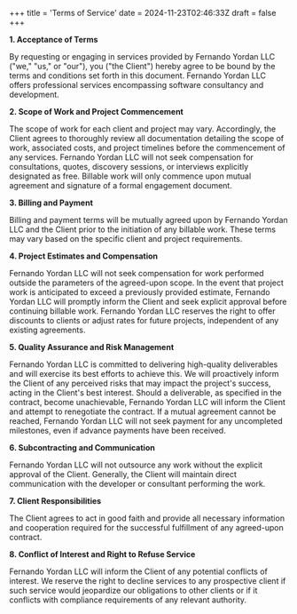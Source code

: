 +++
title = 'Terms of Service'
date = 2024-11-23T02:46:33Z
draft = false
+++

**1. Acceptance of Terms**

By requesting or engaging in services provided by Fernando Yordan LLC ("we," "us," or "our"), you ("the Client") hereby agree to be bound by the terms and conditions set forth in this document. Fernando Yordan LLC offers professional services encompassing software consultancy and development.

**2. Scope of Work and Project Commencement**

The scope of work for each client and project may vary. Accordingly, the Client agrees to thoroughly review all documentation detailing the scope of work, associated costs, and project timelines before the commencement of any services. Fernando Yordan LLC will not seek compensation for consultations, quotes, discovery sessions, or interviews explicitly designated as free. Billable work will only commence upon mutual agreement and signature of a formal engagement document.

**3. Billing and Payment**

Billing and payment terms will be mutually agreed upon by Fernando Yordan LLC and the Client prior to the initiation of any billable work. These terms may vary based on the specific client and project requirements.

**4. Project Estimates and Compensation**

Fernando Yordan LLC will not seek compensation for work performed outside the parameters of the agreed-upon scope. In the event that project work is anticipated to exceed a previously provided estimate, Fernando Yordan LLC will promptly inform the Client and seek explicit approval before continuing billable work. Fernando Yordan LLC reserves the right to offer discounts to clients or adjust rates for future projects, independent of any existing agreements.

**5. Quality Assurance and Risk Management**

Fernando Yordan LLC is committed to delivering high-quality deliverables and will exercise its best efforts to achieve this. We will proactively inform the Client of any perceived risks that may impact the project's success, acting in the Client's best interest. Should a deliverable, as specified in the contract, become unachievable, Fernando Yordan LLC will inform the Client and attempt to renegotiate the contract. If a mutual agreement cannot be reached, Fernando Yordan LLC will not seek payment for any uncompleted milestones, even if advance payments have been received.

**6. Subcontracting and Communication**

Fernando Yordan LLC will not outsource any work without the explicit approval of the Client. Generally, the Client will maintain direct communication with the developer or consultant performing the work.

**7. Client Responsibilities**

The Client agrees to act in good faith and provide all necessary information and cooperation required for the successful fulfillment of any agreed-upon contract.

**8. Conflict of Interest and Right to Refuse Service**

Fernando Yordan LLC will inform the Client of any potential conflicts of interest. We reserve the right to decline services to any prospective client if such service would jeopardize our obligations to other clients or if it conflicts with compliance requirements of any relevant authority.
